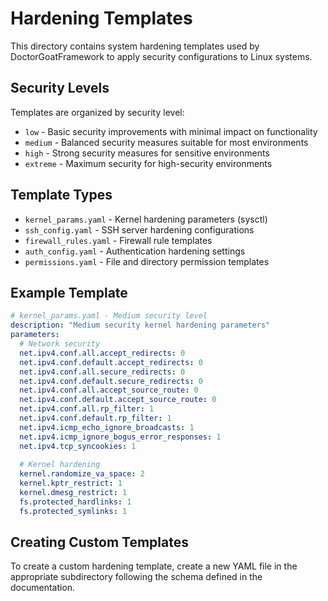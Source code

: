 # Hardening Templates

This directory contains system hardening templates used by DoctorGoatFramework to apply security configurations to Linux systems.

## Security Levels

Templates are organized by security level:

- `low` - Basic security improvements with minimal impact on functionality
- `medium` - Balanced security measures suitable for most environments
- `high` - Strong security measures for sensitive environments
- `extreme` - Maximum security for high-security environments

## Template Types

- `kernel_params.yaml` - Kernel hardening parameters (sysctl)
- `ssh_config.yaml` - SSH server hardening configurations
- `firewall_rules.yaml` - Firewall rule templates
- `auth_config.yaml` - Authentication hardening settings
- `permissions.yaml` - File and directory permission templates

## Example Template

```yaml
# kernel_params.yaml - Medium security level
description: "Medium security kernel hardening parameters"
parameters:
  # Network security
  net.ipv4.conf.all.accept_redirects: 0
  net.ipv4.conf.default.accept_redirects: 0
  net.ipv4.conf.all.secure_redirects: 0
  net.ipv4.conf.default.secure_redirects: 0
  net.ipv4.conf.all.accept_source_route: 0
  net.ipv4.conf.default.accept_source_route: 0
  net.ipv4.conf.all.rp_filter: 1
  net.ipv4.conf.default.rp_filter: 1
  net.ipv4.icmp_echo_ignore_broadcasts: 1
  net.ipv4.icmp_ignore_bogus_error_responses: 1
  net.ipv4.tcp_syncookies: 1
  
  # Kernel hardening
  kernel.randomize_va_space: 2
  kernel.kptr_restrict: 1
  kernel.dmesg_restrict: 1
  fs.protected_hardlinks: 1
  fs.protected_symlinks: 1
```

## Creating Custom Templates

To create a custom hardening template, create a new YAML file in the appropriate subdirectory following the schema defined in the documentation.
